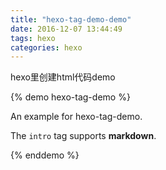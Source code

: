 ```yaml
---
title: "hexo-tag-demo-demo"
date: 2016-12-07 13:44:49
tags: hexo
categories: hexo
---
```


hexo里创建html代码demo
<!-- more -->

{% demo hexo-tag-demo %}

<intro>
An example for hexo-tag-demo.

The `intro` tag supports __markdown__.
</intro>

<template>
  <div id="colorbox"></div>
  <button id="demo-button">Click Me</button>
</template>



<script>
  document.getElementById('demo-button').onclick = function() {
    var randomColor = '#' + Math.random().toString().substr(2,6);
    document.getElementById('colorbox').innerHTML = randomColor;
    document.getElementById('colorbox').style.background = randomColor;
  }
</script>

<style>
  #colorbox {
    border: 1px solid #ddd;
    height: 150px;
    width: 200px;
    line-height: 150px;
    text-align: center;
    margin-bottom: 20px;
    color: #fff;
  }
  #demo-button {
    padding: 5px 10px;
  }
</style>


{% enddemo %}
